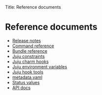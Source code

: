 Title: Reference documents

# Reference documents

 - [Release notes][release-notes]
 - [Command reference][commands]
 - [Bundle reference][reference-bundle]
 - [Juju constraints][reference-constraints]
 - [Juju charm hooks][reference-charm-hooks]
 - [Juju environment variables][reference-environment-variables]
 - [Juju hook tools][reference-hook-tools]
 - [metadata.yaml][authors-charm-metadata]
 - [Status values][status-values]
 - [API docs][api-docs]


<!-- LINKS -->

[release-notes]: ./reference-release-notes.md
[commands]: ./commands.md
[reference-bundle]: ./reference-bundle.md
[reference-constraints]: ./reference-constraints.md
[reference-charm-hooks]: ./reference-charm-hooks.md
[reference-environment-variables]: ./reference-environment-variables.md
[reference-hook-tools]: ./reference-hook-tools.md
[authors-charm-metadata]: ./authors-charm-metadata.md
[api-docs]: http://godoc.org/github.com/juju/juju/api
[status-values]: ./reference-status.md
